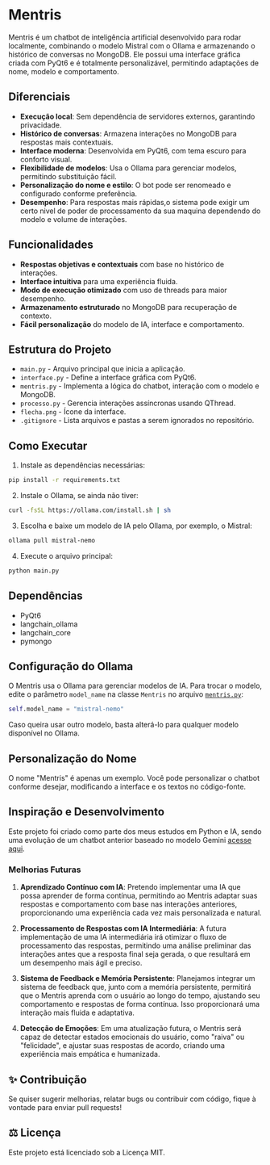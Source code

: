 # Mentris

Mentris é um chatbot de inteligência artificial desenvolvido para rodar localmente, combinando o modelo Mistral com o Ollama e armazenando o histórico de conversas no MongoDB. Ele possui uma interface gráfica criada com PyQt6 e é totalmente personalizável, permitindo adaptações de nome, modelo e comportamento.

## Diferenciais

- **Execução local**: Sem dependência de servidores externos, garantindo privacidade.
- **Histórico de conversas**: Armazena interações no MongoDB para respostas mais contextuais.
- **Interface moderna**: Desenvolvida em PyQt6, com tema escuro para conforto visual.
- **Flexibilidade de modelos**: Usa o Ollama para gerenciar modelos, permitindo substituição fácil.
- **Personalização do nome e estilo**: O bot pode ser renomeado e configurado conforme preferência.
- **Desempenho**: Para respostas mais rápidas,o sistema pode exigir um certo nivel de poder de processamento da sua maquina dependendo do modelo e volume de interações.

## Funcionalidades

- **Respostas objetivas e contextuais** com base no histórico de interações.
- **Interface intuitiva** para uma experiência fluida.
- **Modo de execução otimizado** com uso de threads para maior desempenho.
- **Armazenamento estruturado** no MongoDB para recuperação de contexto.
- **Fácil personalização** do modelo de IA, interface e comportamento.

## Estrutura do Projeto

- `main.py` - Arquivo principal que inicia a aplicação.
- `interface.py` - Define a interface gráfica com PyQt6.
- `mentris.py` - Implementa a lógica do chatbot, interação com o modelo e MongoDB.
- `processo.py` - Gerencia interações assíncronas usando QThread.
- `flecha.png` - Ícone da interface.
- `.gitignore` - Lista arquivos e pastas a serem ignorados no repositório.

## Como Executar

1. Instale as dependências necessárias:

```sh
pip install -r requirements.txt
```

2. Instale o Ollama, se ainda não tiver:

```sh
curl -fsSL https://ollama.com/install.sh | sh
```

3. Escolha e baixe um modelo de IA pelo Ollama, por exemplo, o Mistral:

```sh
ollama pull mistral-nemo
```

4. Execute o arquivo principal:

```sh
python main.py
```

## Dependências

- PyQt6
- langchain\_ollama
- langchain\_core
- pymongo

## Configuração do Ollama

O Mentris usa o Ollama para gerenciar modelos de IA. Para trocar o modelo, edite o parâmetro `model_name` na classe `Mentris` no arquivo [`mentris.py`](mentris.py):

```python
self.model_name = "mistral-nemo"
```

Caso queira usar outro modelo, basta alterá-lo para qualquer modelo disponível no Ollama.

## Personalização do Nome

O nome "Mentris" é apenas um exemplo. Você pode personalizar o chatbot conforme desejar, modificando a interface e os textos no código-fonte.

## Inspiração e Desenvolvimento

Este projeto foi criado como parte dos meus estudos em Python e IA, sendo uma evolução de um chatbot anterior baseado no modelo Gemini [acesse aqui](https://github.com/Weverson-SR/Projeto_ChatBot).

### Melhorias Futuras

1. **Aprendizado Contínuo com IA**: Pretendo implementar uma IA que possa aprender de forma contínua, permitindo ao Mentris adaptar suas respostas e comportamento com base nas interações anteriores, proporcionando uma experiência cada vez mais personalizada e natural.

2. **Processamento de Respostas com IA Intermediária**: A futura implementação de uma IA intermediária irá otimizar o fluxo de processamento das respostas, permitindo uma análise preliminar das interações antes que a resposta final seja gerada, o que resultará em um desempenho mais ágil e preciso.

3. **Sistema de Feedback e Memória Persistente**: Planejamos integrar um sistema de feedback que, junto com a memória persistente, permitirá que o Mentris aprenda com o usuário ao longo do tempo, ajustando seu comportamento e respostas de forma contínua. Isso proporcionará uma interação mais fluida e adaptativa.

4. **Detecção de Emoções**: Em uma atualização futura, o Mentris será capaz de detectar estados emocionais do usuário, como "raiva" ou "felicidade", e ajustar suas respostas de acordo, criando uma experiência mais empática e humanizada.

## ✨ Contribuição

Se quiser sugerir melhorias, relatar bugs ou contribuir com código, fique à vontade para enviar pull requests!

## ⚖️ Licença

Este projeto está licenciado sob a Licença MIT.
